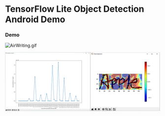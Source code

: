 # TensorFlow Lite Object Detection Android Demo
### Demo
![AirWriting.gif](images/AirWriting.gif)

![Apple_analyze](images/Apple_analyze.png)

